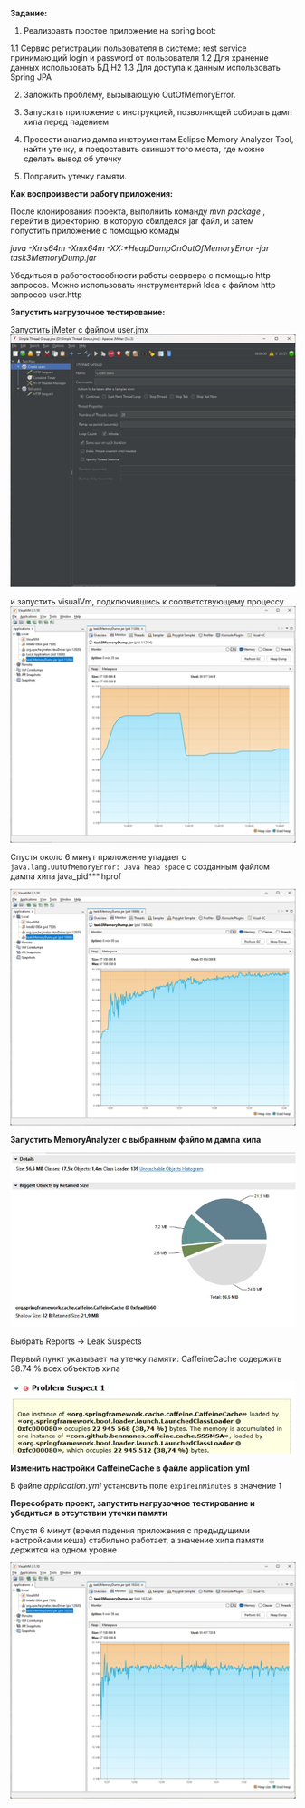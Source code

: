 **Задание:**

1. Реализоавть простое приложение на spring boot:

1.1 Сервис регистрации пользователя в системе: rest service принимающий login и password от пользователя
1.2 Для хранение данных использовать БД H2
1.3 Для доступа к данным использовать Spring JPA

2. Заложить проблему, вызывающую OutOfMemoryError.

3. Запускать приложение с инструкцией, позволяющей собирать дамп хипа перед падением

4. Провести анализ дампа инструментам Eclipse Memory Analyzer Tool, найти утечку, и предоставить скиншот того места,
   где можно сделать вывод об утечку

5. Поправить утечку памяти.

**Как воспроизвести работу приложения:**

После клонирования проекта, выполнить команду _mvn package_ , перейти в директорию, в которую сбилделся jar файл,
и затем попустить приложение с помощью комады

_java  -Xms64m -Xmx64m -XX:+HeapDumpOnOutOfMemoryError -jar task3MemoryDump.jar_

Убедиться в работостособности работы севрвера с помощью http запросов. Можно использовать инструментарий Idea с файлом
http запросов user.http

**Запустить нагрузочное тестирование:**

Запустить jMeter с файлом user.jmx
![](1.jpg)

и запустить visualVm, подключившись к соответствующему процессу
![](2.jpg)

Спустя около 6 минут приложение упадает с `java.lang.OutOfMemoryError: Java heap space` c созданным файлом дампа хипа 
java_pid***.hprof

![](3.jpg)

**Запустить MemoryAnalyzer с выбранным файло м дампа хипа**

![](4.jpg)

Выбрать Reports -> Leak Suspects

Первый пункт указывает на утечку памяти: CaffeineCache содержить 38.74 % всех объектов хипа

![](5.jpg)

**Изменить настройки CaffeineCache в файле application.yml**

В файле _application.yml_ установить поле `expireInMinutes` в значение 1

**Пересобрать проект, запустить нагрузочное тестирование и убедиться в отсутствии утечки памяти**

Спустя 6 минут (время падения приложения с предыдущими настройками кеша) стабильно работает, а значение хипа памяти 
держится на одном уровне

![](6.jpg)




